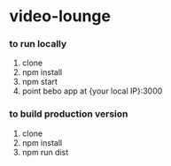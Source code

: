 # video-lounge

### to run locally

1. clone
2. npm install
3. npm start
4. point bebo app at {your local IP}:3000

### to build production version

1. clone
2. npm install
3. npm run dist